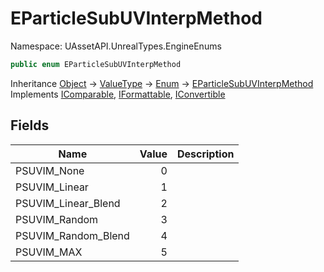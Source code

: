 # EParticleSubUVInterpMethod

Namespace: UAssetAPI.UnrealTypes.EngineEnums

```csharp
public enum EParticleSubUVInterpMethod
```

Inheritance [Object](https://docs.microsoft.com/en-us/dotnet/api/system.object) → [ValueType](https://docs.microsoft.com/en-us/dotnet/api/system.valuetype) → [Enum](https://docs.microsoft.com/en-us/dotnet/api/system.enum) → [EParticleSubUVInterpMethod](./uassetapi.unrealtypes.engineenums.eparticlesubuvinterpmethod.md)<br>
Implements [IComparable](https://docs.microsoft.com/en-us/dotnet/api/system.icomparable), [IFormattable](https://docs.microsoft.com/en-us/dotnet/api/system.iformattable), [IConvertible](https://docs.microsoft.com/en-us/dotnet/api/system.iconvertible)

## Fields

| Name | Value | Description |
| --- | --: | --- |
| PSUVIM_None | 0 |  |
| PSUVIM_Linear | 1 |  |
| PSUVIM_Linear_Blend | 2 |  |
| PSUVIM_Random | 3 |  |
| PSUVIM_Random_Blend | 4 |  |
| PSUVIM_MAX | 5 |  |
